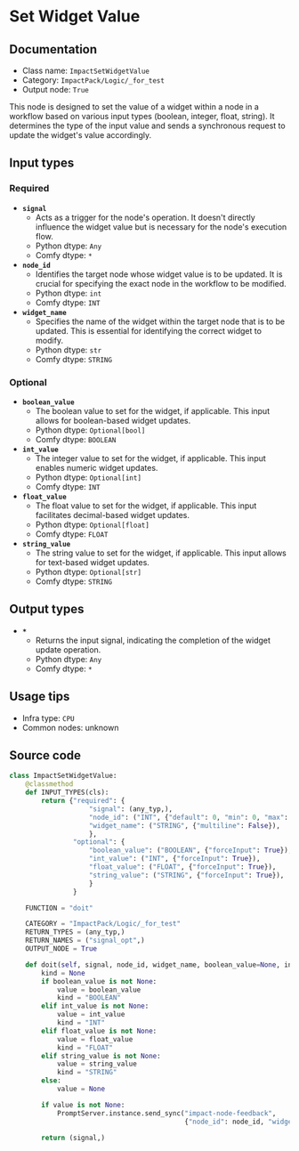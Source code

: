 # Set Widget Value
## Documentation
- Class name: `ImpactSetWidgetValue`
- Category: `ImpactPack/Logic/_for_test`
- Output node: `True`

This node is designed to set the value of a widget within a node in a workflow based on various input types (boolean, integer, float, string). It determines the type of the input value and sends a synchronous request to update the widget's value accordingly.
## Input types
### Required
- **`signal`**
    - Acts as a trigger for the node's operation. It doesn't directly influence the widget value but is necessary for the node's execution flow.
    - Python dtype: `Any`
    - Comfy dtype: `*`
- **`node_id`**
    - Identifies the target node whose widget value is to be updated. It is crucial for specifying the exact node in the workflow to be modified.
    - Python dtype: `int`
    - Comfy dtype: `INT`
- **`widget_name`**
    - Specifies the name of the widget within the target node that is to be updated. This is essential for identifying the correct widget to modify.
    - Python dtype: `str`
    - Comfy dtype: `STRING`
### Optional
- **`boolean_value`**
    - The boolean value to set for the widget, if applicable. This input allows for boolean-based widget updates.
    - Python dtype: `Optional[bool]`
    - Comfy dtype: `BOOLEAN`
- **`int_value`**
    - The integer value to set for the widget, if applicable. This input enables numeric widget updates.
    - Python dtype: `Optional[int]`
    - Comfy dtype: `INT`
- **`float_value`**
    - The float value to set for the widget, if applicable. This input facilitates decimal-based widget updates.
    - Python dtype: `Optional[float]`
    - Comfy dtype: `FLOAT`
- **`string_value`**
    - The string value to set for the widget, if applicable. This input allows for text-based widget updates.
    - Python dtype: `Optional[str]`
    - Comfy dtype: `STRING`
## Output types
- **`*`**
    - Returns the input signal, indicating the completion of the widget update operation.
    - Python dtype: `Any`
    - Comfy dtype: `*`
## Usage tips
- Infra type: `CPU`
- Common nodes: unknown


## Source code
```python
class ImpactSetWidgetValue:
    @classmethod
    def INPUT_TYPES(cls):
        return {"required": {
                    "signal": (any_typ,),
                    "node_id": ("INT", {"default": 0, "min": 0, "max": 0xffffffffffffffff}),
                    "widget_name": ("STRING", {"multiline": False}),
                    },
                "optional": {
                    "boolean_value": ("BOOLEAN", {"forceInput": True}),
                    "int_value": ("INT", {"forceInput": True}),
                    "float_value": ("FLOAT", {"forceInput": True}),
                    "string_value": ("STRING", {"forceInput": True}),
                    }
                }

    FUNCTION = "doit"

    CATEGORY = "ImpactPack/Logic/_for_test"
    RETURN_TYPES = (any_typ,)
    RETURN_NAMES = ("signal_opt",)
    OUTPUT_NODE = True

    def doit(self, signal, node_id, widget_name, boolean_value=None, int_value=None, float_value=None, string_value=None, ):
        kind = None
        if boolean_value is not None:
            value = boolean_value
            kind = "BOOLEAN"
        elif int_value is not None:
            value = int_value
            kind = "INT"
        elif float_value is not None:
            value = float_value
            kind = "FLOAT"
        elif string_value is not None:
            value = string_value
            kind = "STRING"
        else:
            value = None

        if value is not None:
            PromptServer.instance.send_sync("impact-node-feedback",
                                            {"node_id": node_id, "widget_name": widget_name, "type": kind, "value": value})

        return (signal,)

```
